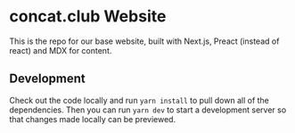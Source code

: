# concat.club Website

This is the repo for our base website, built with Next.js, Preact (instead of
react) and MDX for content.

## Development

Check out the code locally and run `yarn install` to pull down all of the
dependencies. Then you can run `yarn dev` to start a development server so that
changes made locally can be previewed.